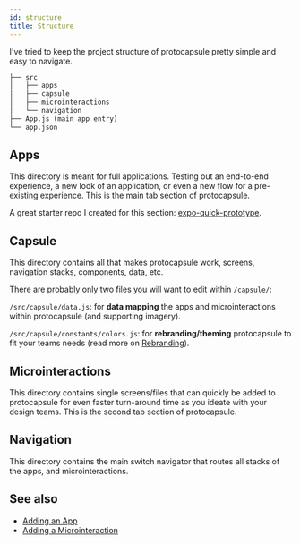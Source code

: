 ```yaml
---
id: structure
title: Structure
---
```


I've tried to keep the project structure of protocapsule pretty simple and easy to navigate.

```bash title="protocapsule directory" {6}
├── src
│   ├── apps
│   ├── capsule
│   ├── microinteractions
│   └── navigation
├── App.js (main app entry)
└── app.json
```

## Apps

This directory is meant for full applications. Testing out an end-to-end experience, a new look of an application, or even a new flow for a pre-existing experience. This is the main tab section of protocapsule.

A great starter repo I created for this section: [expo-quick-prototype](https://github.com/calebnance/expo-quick-prototype).

## Capsule

This directory contains all that makes protocapsule work, screens, navigation stacks, components, data, etc.

There are probably only two files you will want to edit within `/capsule/`:

`/src/capsule/data.js`: for **data mapping** the apps and microinteractions within protocapsule (and supporting imagery).

`/src/capsule/constants/colors.js`: for **rebranding/theming** protocapsule to fit your teams needs (read more on [Rebranding](rebranding)).

## Microinteractions

This directory contains single screens/files that can quickly be added to protocapsule for even faster turn-around time as you ideate with your design teams. This is the second tab section of protocapsule.

## Navigation

This directory contains the main switch navigator that routes all stacks of the apps, and microinteractions.

## See also

- [Adding an App](adding-an-app)
- [Adding a Microinteraction](adding-a-microinteraction)
